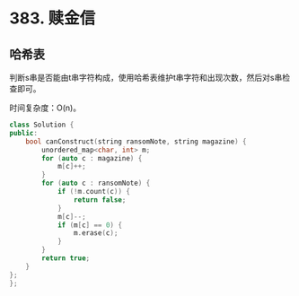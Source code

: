 # 383. 赎金信

## 哈希表

判断s串是否能由t串字符构成，使用哈希表维护t串字符和出现次数，然后对s串检查即可。

时间复杂度：O(n)。

```cpp
class Solution {
public:
    bool canConstruct(string ransomNote, string magazine) {
        unordered_map<char, int> m;
        for (auto c : magazine) {
            m[c]++;
        }
        for (auto c : ransomNote) {
            if (!m.count(c)) {
                return false;
            } 
            m[c]--;
            if (m[c] == 0) {
                m.erase(c);
            }
        }
        return true;
    }
};
};
```